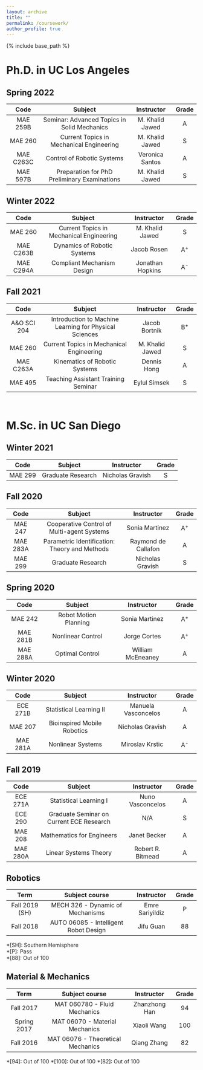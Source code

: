 ```yaml
---
layout: archive
title: ""
permalink: /coursework/
author_profile: true
---
```


{% include base_path %}

Ph.D. in UC Los Angeles
======

## Spring 2022

| Code | Subject | Instructor | Grade |
| :----: | :----: | :----: | :----: |
| MAE 259B | Seminar: Advanced Topics in Solid Mechanics | M. Khalid Jawed | A |
| MAE 260 | Current Topics in Mechanical Engineering | M. Khalid Jawed | S |
| MAE C263C | Control of Robotic Systems | Veronica Santos | A |
| MAE 597B | Preparation for PhD Preliminary Examinations | M. Khalid Jawed | S |

## Winter 2022

| Code | Subject | Instructor | Grade |
| :----: | :----: | :----: | :----: |
| MAE 260 | Current Topics in Mechanical Engineering | M. Khalid Jawed | S |
| MAE C263B | Dynamics of Robotic Systems | Jacob Rosen | A<sup>+ |
| MAE C294A | Compliant Mechanism Design | Jonathan Hopkins | A<sup>- |

## Fall 2021
  
| Code | Subject | Instructor | Grade |
| :----: | :----: | :----: | :----: |
| A&O SCI 204 | Introduction to Machine Learning for Physical Sciences | Jacob Bortnik | B<sup>+ |
| MAE 260 | Current Topics in Mechanical Engineering | M. Khalid Jawed | S |
| MAE C263A | Kinematics of Robotic Systems | Dennis Hong | A |
| MAE 495 | Teaching Assistant Training Seminar | Eylul Simsek | S |

<br/>

M.Sc. in UC San Diego
======

## Winter 2021
  
| Code | Subject | Instructor | Grade |
| :----: | :----: | :----: | :----: |
| MAE 299 | Graduate Research | Nicholas Gravish | S |

## Fall 2020
  
| Code | Subject | Instructor | Grade |
| :----: | :----: | :----: | :----: |
| MAE 247 | Cooperative Control of Multi-agent Systems | Sonia Martinez | A<sup>+ |
| MAE 283A | Parametric Identification: Theory and Methods  | Raymond de Callafon | A |
| MAE 299 | Graduate Research | Nicholas Gravish | S |
  
## Spring 2020
  
| Code | Subject | Instructor | Grade |
| :----: | :----: | :----: | :----: |
| MAE 242 | Robot Motion Planning | Sonia Martinez | A<sup>+ |
| MAE 281B | Nonlinear Control  | Jorge Cortes | A<sup>+ |
| MAE 288A | Optimal Control | William McEneaney | A |
  
## Winter 2020
  
| Code | Subject | Instructor | Grade |
| :----: | :----: | :----: | :----: |
| ECE 271B | Statistical Learning II | Manuela Vasconcelos | A |
| MAE 207 | Bioinspired Mobile Robotics | Nicholas Gravish | A |
| MAE 281A | Nonlinear Systems | Miroslav Krstic | A<sup>- |
  
## Fall 2019
  
| Code | Subject | Instructor | Grade |
| :----: | :----: | :----: | :----: |
| ECE 271A | Statistical Learning I | Nuno Vasconcelos | A |
| ECE 290 | Graduate Seminar on Current ECE Research | N/A | S |
| MAE 208 | Mathematics for Engineers | Janet Becker | A |
| MAE 280A | Linear Systems Theory | Robert R. Bitmead | A |
  
## Robotics

| Term | Subject course | Instructor | Grade |
| :----: | :----: | :----: | :----: |
| Fall 2019 (SH) | MECH 326 - Dynamic of Mechanisms | Emre Sariyildiz | P |
| Fall 2018 | AUTO 06085 - Intelligent Robot Design | Jifu Guan | 88 |

*[SH]: Southern Hemisphere  
*[P]: Pass  
*[88]: Out of 100

## Material & Mechanics

| Term | Subject course | Instructor | Grade |
| :----: | :----: | :----: | :----: |
| Fall 2017 | MAT 060780 - Fluid Mechanics | Zhanzhong Han | 94 |
| Spring 2017 | MAT 06070 - Material Mechanics | Xiaoli Wang | 100 |
| Fall 2016 | MAT 06076 - Theoretical Mechanics | Qiang Zhang | 82 |

*[94]: Out of 100
*[100]: Out of 100
*[82]: Out of 100
